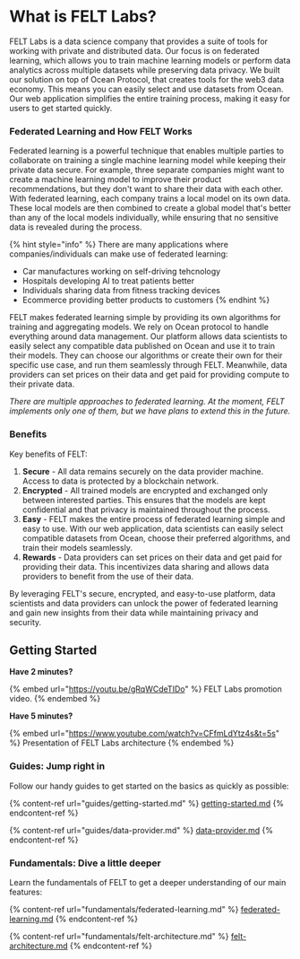 # What is FELT Labs?

FELT Labs is a data science company that provides a suite of tools for working with private and distributed data. Our focus is on federated learning, which allows you to train machine learning models or perform data analytics across multiple datasets while preserving data privacy. We built our solution on top of Ocean Protocol, that creates tools for the web3 data economy. This means you can easily select and use datasets from Ocean. Our web application simplifies the entire training process, making it easy for users to get started quickly.

### Federated Learning and How FELT Works

Federated learning is a powerful technique that enables multiple parties to collaborate on training a single machine learning model while keeping their private data secure. For example, three separate companies might want to create a machine learning model to improve their product recommendations, but they don't want to share their data with each other. With federated learning, each company trains a local model on its own data. These local models are then combined to create a global model that's better than any of the local models individually, while ensuring that no sensitive data is revealed during the process.

{% hint style="info" %}
There are many applications where companies/individuals can make use of federated learning:

* Car manufactures working on self-driving tehcnology
* Hospitals developing AI to treat patients better
* Individuals sharing data from fitness tracking devices
* Ecommerce providing better products to customers
{% endhint %}

FELT makes federated learning simple by providing its own algorithms for training and aggregating models. We rely on Ocean protocol to handle everything around data management. Our platform allows data scientists to easily select any compatible data published on Ocean and use it to train their models. They can choose our algorithms or create their own for their specific use case, and run them seamlessly through FELT. Meanwhile, data providers can set prices on their data and get paid for providing compute to their private data.

_There are multiple approaches to federated learning. At the moment, FELT implements only one of them, but we have plans to extend this in the future._

### Benefits

Key benefits of FELT:

1. **Secure** - All data remains securely on the data provider machine. Access to data is protected by a blockchain network.
2. **Encrypted** - All trained models are encrypted and exchanged only between interested parties. This ensures that the models are kept confidential and that privacy is maintained throughout the process.
3. **Easy** - FELT makes the entire process of federated learning simple and easy to use. With our web application, data scientists can easily select compatible datasets from Ocean, choose their preferred algorithms, and train their models seamlessly.
4. **Rewards** - Data providers can set prices on their data and get paid for providing their data. This incentivizes data sharing and allows data providers to benefit from the use of their data.

By leveraging FELT's secure, encrypted, and easy-to-use platform, data scientists and data providers can unlock the power of federated learning and gain new insights from their data while maintaining privacy and security.

## Getting Started

**Have 2 minutes?**&#x20;

{% embed url="https://youtu.be/gRqWCdeTIDo" %}
FELT Labs promotion video.
{% endembed %}

**Have 5 minutes?**&#x20;

{% embed url="https://www.youtube.com/watch?v=CFfmLdYtz4s&t=5s" %}
Presentation of FELT Labs architecture
{% endembed %}

### Guides: Jump right in

Follow our handy guides to get started on the basics as quickly as possible:

{% content-ref url="guides/getting-started.md" %}
[getting-started.md](guides/getting-started.md)
{% endcontent-ref %}

{% content-ref url="guides/data-provider.md" %}
[data-provider.md](guides/data-provider.md)
{% endcontent-ref %}

### Fundamentals: Dive a little deeper

Learn the fundamentals of FELT to get a deeper understanding of our main features:

{% content-ref url="fundamentals/federated-learning.md" %}
[federated-learning.md](fundamentals/federated-learning.md)
{% endcontent-ref %}

{% content-ref url="fundamentals/felt-architecture.md" %}
[felt-architecture.md](fundamentals/felt-architecture.md)
{% endcontent-ref %}
